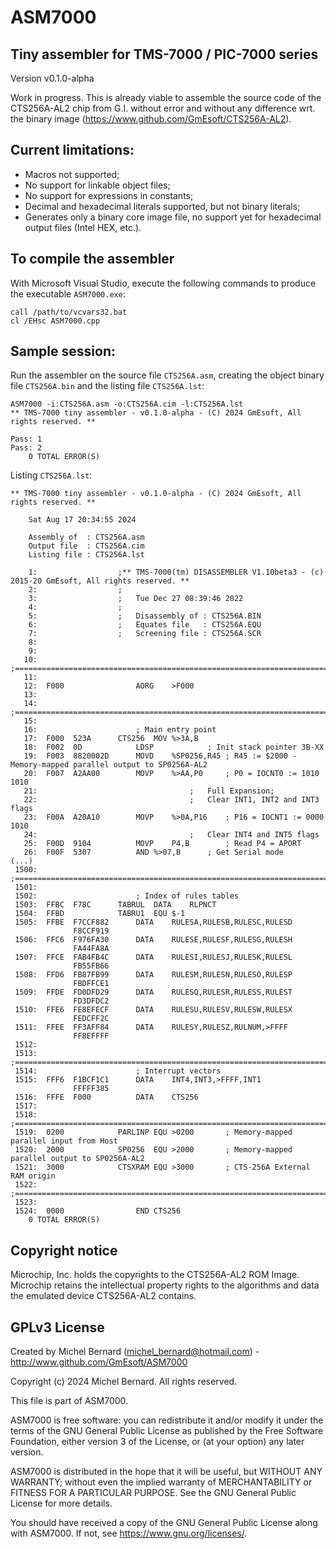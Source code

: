 ASM7000
=======

Tiny assembler for TMS-7000 / PIC-7000 series
---------------------------------------------

Version v0.1.0-alpha

Work in progress. This is already viable to assemble the source code
of the CTS256A-AL2 chip from G.I. without error and without any difference
wrt. the binary image (https://www.github.com/GmEsoft/CTS256A-AL2).


Current limitations:
--------------------

- Macros not supported;
- No support for linkable object files;
- No support for expressions in constants;
- Decimal and hexadecimal literals supported, but not binary literals;
- Generates only a binary core image file, no support yet for hexadecimal output files (Intel HEX, etc.).


To compile the assembler
------------------------

With Microsoft Visual Studio, execute the following commands to produce the executable `ASM7000.exe`:
````
call /path/to/vcvars32.bat
cl /EHsc ASM7000.cpp
````

Sample session:
---------------

Run the assembler on the source file `CTS256A.asm`, creating the object binary file `CTS256A.bin` 
and the listing file `CTS256A.lst`:

````
ASM7000 -i:CTS256A.asm -o:CTS256A.cim -l:CTS256A.lst
** TMS-7000 tiny assembler - v0.1.0-alpha - (C) 2024 GmEsoft, All rights reserved. **

Pass: 1
Pass: 2
    0 TOTAL ERROR(S)
````

Listing `CTS256A.lst`:

````
** TMS-7000 tiny assembler - v0.1.0-alpha - (C) 2024 GmEsoft, All rights reserved. **

	Sat Aug 17 20:34:55 2024

	Assembly of  : CTS256A.asm
	Output file  : CTS256A.cim
	Listing file : CTS256A.lst

    1:                  ;** TMS-7000(tm) DISASSEMBLER V1.10beta3 - (c) 2015-20 GmEsoft, All rights reserved. **
    2:                  ;
    3:                  ;	Tue Dec 27 08:39:46 2022
    4:                  ;
    5:                  ;	Disassembly of : CTS256A.BIN
    6:                  ;	Equates file   : CTS256A.EQU
    7:                  ;	Screening file : CTS256A.SCR
    8:                  
    9:                  
   10:                  ;==============================================================================
   11:                  
   12:  F000            	AORG	>F000
   13:                  
   14:                  ;==============================================================================
   15:                  
   16:                  	; Main entry point
   17:  F000  523A      CTS256	MOV	%>3A,B
   18:  F002  0D        	LDSP			; Init stack pointer 3B-XX
   19:  F003  8820002D  	MOVD	%SP0256,R45	; R45 := $2000 - Memory-mapped parallel output to SP0256A-AL2
   20:  F007  A2AA00    	MOVP	%>AA,P0		; P0 = IOCNT0 := 1010 1010
   21:                  				; 	Full Expansion;
   22:                  				;	Clear INT1, INT2 and INT3 flags
   23:  F00A  A20A10    	MOVP	%>0A,P16	; P16 = IOCNT1 := 0000 1010
   24:                  				;	Clear INT4 and INT5 flags
   25:  F00D  9104      	MOVP	P4,B		; Read P4 = APORT
   26:  F00F  5307      	AND	%>07,B		; Get Serial mode
(...)
 1500:                  ;==============================================================================
 1501:                  
 1502:                  	; Index of rules tables
 1503:  FFBC  F78C      TABRUL	DATA	RLPNCT
 1504:  FFBD            TABRU1	EQU	$-1
 1505:  FFBE  F7CCF882  	DATA	RULESA,RULESB,RULESC,RULESD
              F8CCF919
 1506:  FFC6  F976FA30  	DATA	RULESE,RULESF,RULESG,RULESH
              FA44FA8A
 1507:  FFCE  FAB4FB4C  	DATA	RULESI,RULESJ,RULESK,RULESL
              FB55FB66
 1508:  FFD6  FB87FB99  	DATA	RULESM,RULESN,RULESO,RULESP
              FBDFFCE1
 1509:  FFDE  FD0DFD29  	DATA	RULESQ,RULESR,RULESS,RULEST
              FD3DFDC2
 1510:  FFE6  FE8EFECF  	DATA	RULESU,RULESV,RULESW,RULESX
              FEDCFF2C
 1511:  FFEE  FF3AFF84  	DATA	RULESY,RULESZ,RULNUM,>FFFF
              FF8EFFFF
 1512:                  
 1513:                  ;==============================================================================
 1514:                  	; Interrupt vectors
 1515:  FFF6  F1BCF1C1  	DATA	INT4,INT3,>FFFF,INT1
              FFFFF385
 1516:  FFFE  F000      	DATA	CTS256
 1517:                  
 1518:                  ;==============================================================================
 1519:  0200            PARLINP	EQU	>0200		; Memory-mapped parallel input from Host
 1520:  2000            SP0256	EQU	>2000		; Memory-mapped parallel output to SP0256A-AL2
 1521:  3000            CTSXRAM	EQU	>3000		; CTS-256A External RAM origin
 1522:                  ;==============================================================================
 1523:                  
 1524:  0000            	END	CTS256
    0 TOTAL ERROR(S)

````

Copyright notice
----------------

Microchip, Inc. holds the copyrights to the CTS256A-AL2 ROM Image.
Microchip retains the intellectual property rights to the algorithms and data the emulated device CTS256A-AL2 contains.



GPLv3 License
-------------

Created by Michel Bernard (michel_bernard@hotmail.com) -
<http://www.github.com/GmEsoft/ASM7000>

Copyright (c) 2024 Michel Bernard. All rights reserved.

This file is part of ASM7000.

ASM7000 is free software: you can redistribute it and/or modify
it under the terms of the GNU General Public License as published by
the Free Software Foundation, either version 3 of the License, or
(at your option) any later version.

ASM7000 is distributed in the hope that it will be useful,
but WITHOUT ANY WARRANTY; without even the implied warranty of
MERCHANTABILITY or FITNESS FOR A PARTICULAR PURPOSE.  See the
GNU General Public License for more details.

You should have received a copy of the GNU General Public License
along with ASM7000.  If not, see <https://www.gnu.org/licenses/>.
